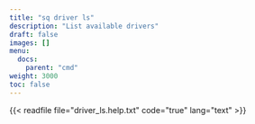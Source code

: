 ```yaml
---
title: "sq driver ls"
description: "List available drivers"
draft: false
images: []
menu:
  docs:
    parent: "cmd"
weight: 3000
toc: false
---
```


{{< readfile file="driver_ls.help.txt" code="true" lang="text" >}}
